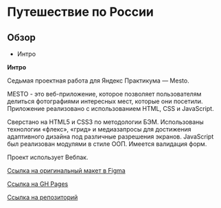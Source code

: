 # Путешествие по России

## Обзор
* Интро

**Интро**

Седьмая проектная работа для Яндекс Практикума — Mesto.

MESTO - это веб-приложение, которое позволяет пользователям делиться фотографиями интересных мест, которые они посетили. Приложение реализовано с использованием HTML, CSS и JavaScript.

Сверстано на HTML5 и CSS3 по методологии БЭМ. Использованы технологии «флекс», «грид» и медиазапросы для достижения адаптивного дизайна под различные разрешения экранов.
JavaScript был реализован модулями в стиле ООП.
Имеется валидация форм.

Проект использует Вебпак.

[Ссылка на оригинальный макет в Figma](https://www.figma.com/file/bjyvbKKJN2naO0ucURl2Z0/JavaScript.-Sprint-5?node-id=0%3A1)

[Ссылка на GH Pages](https://okerla97.github.io/mesto/)

[Ссылка на репозиторий](https://github.com/OkerLa97/mesto)